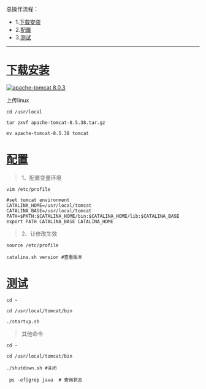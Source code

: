 总操作流程：
- 1.[下载安装](#tomcat-01)
- 2.[配置](#tomcat-02)
- 3.[测试](#tomcat-03)

----------

# <a name="tomcat-01" href="#" >下载安装</a>

[![](https://img.shields.io/badge/apache--tomcat-8.0.3-green.svg "apache-tomcat 8.0.3")](https://pan.baidu.com/s/1baB4TzFkYR2TcnB-EydYHA)


上传linux

```shell
cd /usr/local

tar zxvf apache-tomcat-8.5.38.tar.gz

mv apache-tomcat-8.5.38 tomcat

```
# <a name="tomcat-02" href="#" >配置</a>

>1、配置变量环境
```shell
vim /etc/profile
```

```shell
#set tomcat environment
CATALINA_HOME=/usr/local/tomcat
CATALINA_BASE=/usr/local/tomcat
PATH=$PATH:$CATALINA_HOME/bin:$CATALINA_HOME/lib:$CATALINA_BASE
export PATH CATALINA_BASE CATALINA_HOME
```



> 2、让修改生效

```shell
source /etc/profile

catalina.sh version #查看版本
```

# <a name="tomcat-03" href="#" >测试</a>
```shell
cd ~

cd /usr/local/tomcat/bin

./startup.sh

```

>其他命令
```shell
cd ~

cd /usr/local/tomcat/bin

./shutdown.sh #关闭

 ps -ef|grep java  # 查询状态
```
